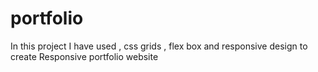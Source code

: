 # portfolio
In this project I have used , css grids , flex box and responsive design to create Responsive portfolio website
